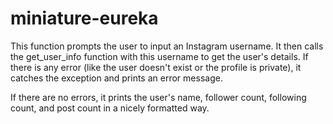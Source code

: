 # miniature-eureka
This function prompts the user to input an Instagram username. It then calls the get_user_info function with this username to get the user's details. If there is any error (like the user doesn't exist or the profile is private), it catches the exception and prints an error message.

If there are no errors, it prints the user's name, follower count, following count, and post count in a nicely formatted way.
